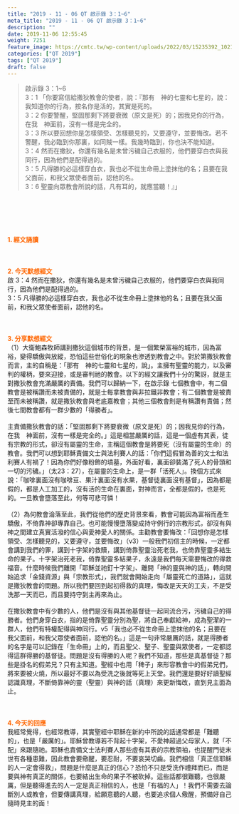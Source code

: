 ```yaml
---
title: "2019 - 11 - 06 QT 啟示錄 3：1~6"
meta_title: "2019 - 11 - 06 QT 啟示錄 3：1~6"
description: ""
date: 2019-11-06 12:55:45
weight: 7251
feature_image: https://cmtc.tw/wp-content/uploads/2022/03/15235392_10211799862337740_180693556567566654_o-1.webp
categories: ["QT 2019"]
tags: ["QT 2019"]
draft: false
---
```


<blockquote>啟示錄 3：1~6<br />
3：1 「你要寫信給撒狄教會的使者，說：『那有　神的七靈和七星的，說：我知道你的行為，按名你是活的，其實是死的。<br />
3：2 你要警醒，堅固那剩下將要衰微（原文是死）的；因我見你的行為，在我　神面前，沒有一樣是完全的。<br />
3：3 所以要回想你是怎樣領受、怎樣聽見的，又要遵守，並要悔改。若不警醒，我必臨到你那裏，如同賊一樣。我幾時臨到，你也決不能知道。<br />
3：4 然而在撒狄，你還有幾名是未曾污穢自己衣服的，他們要穿白衣與我同行，因為他們是配得過的。<br />
3：5 凡得勝的必這樣穿白衣，我也必不從生命冊上塗抹他的名；且要在我父面前，和我父眾使者面前，認他的名。<br />
3：6 聖靈向眾教會所說的話，凡有耳的，就應當聽！』」</blockquote><br />
&nbsp;<br />
<br />
&nbsp;<br />
<br />
<span style="color: #ff6600;"><strong>1. </strong><strong>經文誦讀</strong></span><br />
<br />
<span style="color: #ff6600;"><strong> </strong></span><br />
<br />
<span style="color: #ff6600;"><strong>2. 今天默想</strong><strong>經文<br />
</strong></span>啟 3：4 然而在撒狄，你還有幾名是未曾污穢自己衣服的，他們要穿白衣與我同行，因為他們是配得過的。<br />
3：5 凡得勝的必這樣穿白衣，我也必不從生命冊上塗抹他的名；且要在我父面前，和我父眾使者面前，認他的名。<br />
<br />
&nbsp;<br />
<br />
<span style="color: #ff6600;"><strong>3. 分享默想經文<br />
</strong></span>（1）大衛鮑森牧師講到撒狄這個城市的背景，是一個繁榮富裕的城市，因為富裕，變得驕傲與放縱，恐怕這些世俗化的現象也滲透到教會之中。對於第撒狄教會而言，主的自稱是：「那有　神的七靈和七星的，說」。主擁有聖靈的能力，以及審判的權柄，要來迎接，或是審判祂的教會。以下的經文讓我們十分的驚訝，就是主對撒狄教會充滿嚴厲的責備。我們可以歸納一下，在啟示錄 七個教會中，有二個教會是被稱讚而未被責備的，就是士每拿教會與非拉鐵非教會；有二個教會是被責至而未被稱讚，就是撒狄教會與老底嘉教會；其他三個教會則是有稱讚有責備；然後七間教會都有一群少數的「得勝者」。<br />
<br />
主責備撒狄教會的話：「堅固那剩下將要衰微（原文是死）的；因我見你的行為，在我　神面前，沒有一樣是完全的。」這是相當嚴厲的話，這是一個虛有其表，徒有宗教的形式，卻沒有屬靈的生命，主稱這個教會是將要死（沒有屬靈的生命）的教會。我們可以想到耶穌責備文士與法利賽人的話：「你們這假冒為善的文士和法利賽人有禍了！因為你們好像粉飾的墳墓，外面好看，裏面卻裝滿了死人的骨頭和一切的污穢。」（太23：27），在屬靈的生命上，是一群「活死人」。換個方式來說：「咖啡裏面沒有咖啡豆、果汁裏面沒有水果，基督徒裏面沒有基督」，因為都是假的，都是人工加工的，沒有活的生命在裏面，對神而言，全都是假的，也是死的。一旦教會墮落至此，何等可悲可憐！<br />
<br />
（2）為何教會淪落至此，我們從他們的歷史背景來看，教會可能因為富裕而產生驕傲，不倚靠神卻專靠自己。也可能慢慢墮落變成持守例行的宗教形式，卻沒有與神之間建立真實活潑的信心與愛神愛人的關係。主勸教會要悔改：「回想你是怎樣領受、怎樣聽見的，又要遵守，並要悔改」（v3）一般我們初信主的時候，一定都會講到我們的罪，講到十字架的救贖，講到倚靠聖靈治死老我，也倚靠聖靈多結生命的果子。十字架治死老我，倚靠聖靈多結果子，永遠是我們每天需要悔改的得救福音。什麼時候我們離開「耶穌並祂釘十字架」、離開「神的靈與神的話」，轉向開始追求「金錢資源」與「宗教形式」，我們就會開始走向「屬靈死亡的道路」，這就是撒狄教會的問題。所以我們要回到起初得救的真理，悔改是天天的工夫，不是受洗那一天而已，而且要持守到主再來為止。<br />
<br />
在撒狄教會中有少數的人，他們是沒有與其他基督徒一起同流合污，污穢自己的得勝者。他們身穿白衣，指的是倚靠聖靈分別為聖，將自己奉獻給神，成為聖潔的一群人，他們有特權配得與神同行。v5「我也必不從生命冊上塗抹他的名；且要在我父面前，和我父眾使者面前，認他的名。」這是一句非常嚴厲的話，就是得勝者的名字是可以記錄在「生命冊」上的，而且聖父、聖子、聖靈與眾使者，一定都認得這群得勝的基督徒。問題是沒有得勝的人呢？我們不知道，那些是真基督徒？那些是掛名的假弟兄？只有主知道。聖經中也用「稗子」來形容教會中的假弟兄們，將來要被火燒，所以最好不要以為受洗之後就等死上天堂。我們還是要好好讀聖經認識真理，不斷倚靠神的靈（聖靈）與神的話（真理）來更新悔改，直到見主面為止。<br />
<br />
<span style="color: #ff6600;"><strong> </strong></span><br />
<br />
<span style="color: #ff6600;"><strong>4. 今天的回應<br />
</strong></span>我經常覺得，也經常教導，其實聖經中耶穌在新約中所說的話通常都是「難聽的」，也是「嚴厲的」。耶穌曾教導若不背起十字架，不愛神超過父母家人，就「不配」來跟隨祂。耶穌也責備文士法利賽人那些虛有其表的宗教領袖，也提醒門徒末世有各種患難，因此教會要儆醒，要忍耐，不要哀哭切齒。我們相信「真正信耶穌的人一定會得救」，問題是什麼是真正的信心？恐怕不只是受洗作禮拜而已，而是要與神有真正的關係，也要結出生命的果子不被砍掉。這些話都很難聽，也很嚴厲，但是聽得進去的人一定是真正相信的人，也是「有福的人」！我們不需要去論斷別人或教會，但要傳講真理，給願意聽的人聽，也要追求個人儆醒，預備好自己隨時見主的面！<br />
<br />
&nbsp;
        